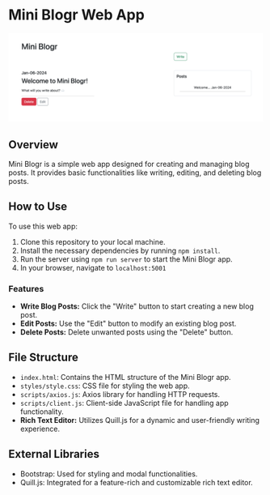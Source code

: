 # Mini Blogr Web App

![a screenshot of the app](app2.png)

## Overview

Mini Blogr is a simple web app designed for creating and managing blog posts. It provides basic functionalities like writing, editing, and deleting blog posts.

## How to Use

To use this web app:

1. Clone this repository to your local machine.
2. Install the necessary dependencies by running `npm install`.
3. Run the server using `npm run server` to start the Mini Blogr app.
4. In your browser, navigate to `localhost:5001`

### Features

- **Write Blog Posts:** Click the "Write" button to start creating a new blog post.
- **Edit Posts:** Use the "Edit" button to modify an existing blog post.
- **Delete Posts:** Delete unwanted posts using the "Delete" button.

## File Structure

- `index.html`: Contains the HTML structure of the Mini Blogr app.
- `styles/style.css`: CSS file for styling the web app.
- `scripts/axios.js`: Axios library for handling HTTP requests.
- `scripts/client.js`: Client-side JavaScript file for handling app functionality.
- **Rich Text Editor:** Utilizes Quill.js for a dynamic and user-friendly writing experience.

## External Libraries

- Bootstrap: Used for styling and modal functionalities.
- Quill.js: Integrated for a feature-rich and customizable rich text editor.


